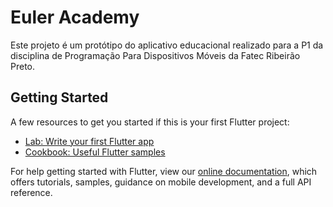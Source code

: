 # Euler Academy 

Este projeto é um protótipo do aplicativo educacional realizado para a P1 da disciplina de Programação Para Dispositivos Móveis da Fatec Ribeirão Preto.

## Getting Started

A few resources to get you started if this is your first Flutter project:

- [Lab: Write your first Flutter app](https://flutter.dev/docs/get-started/codelab)
- [Cookbook: Useful Flutter samples](https://flutter.dev/docs/cookbook)

For help getting started with Flutter, view our
[online documentation](https://flutter.dev/docs), which offers tutorials,
samples, guidance on mobile development, and a full API reference.
